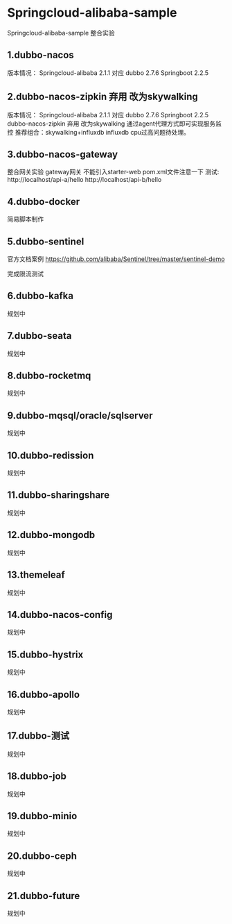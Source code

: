 # Springcloud-alibaba-sample
Springcloud-alibaba-sample 整合实验
## 1.dubbo-nacos
版本情况：
Springcloud-alibaba 2.1.1 对应 dubbo 2.7.6 Springboot 2.2.5 
## 2.dubbo-nacos-zipkin 弃用 改为skywalking 
版本情况：
Springcloud-alibaba 2.1.1 对应 dubbo 2.7.6 Springboot 2.2.5
dubbo-nacos-zipkin 弃用 改为skywalking  通过agent代理方式即可实现服务监控
推荐组合：skywalking+influxdb
influxdb cpu过高问题待处理。
## 3.dubbo-nacos-gateway
整合网关实验
gateway网关 不能引入starter-web pom.xml文件注意一下
测试:
http://localhost/api-a/hello
http://localhost/api-b/hello
## 4.dubbo-docker
简易脚本制作

## 5.dubbo-sentinel
官方文档案例
https://github.com/alibaba/Sentinel/tree/master/sentinel-demo

完成限流测试

## 6.dubbo-kafka
规划中
## 7.dubbo-seata
规划中
## 8.dubbo-rocketmq
规划中
## 9.dubbo-mqsql/oracle/sqlserver
规划中
## 10.dubbo-redission
规划中
## 11.dubbo-sharingshare
规划中
## 12.dubbo-mongodb
规划中
## 13.themeleaf
规划中
## 14.dubbo-nacos-config
规划中
## 15.dubbo-hystrix
规划中
## 16.dubbo-apollo
规划中
## 17.dubbo-测试
规划中
## 18.dubbo-job
规划中
## 19.dubbo-minio
规划中
## 20.dubbo-ceph
规划中
## 21.dubbo-future
规划中



